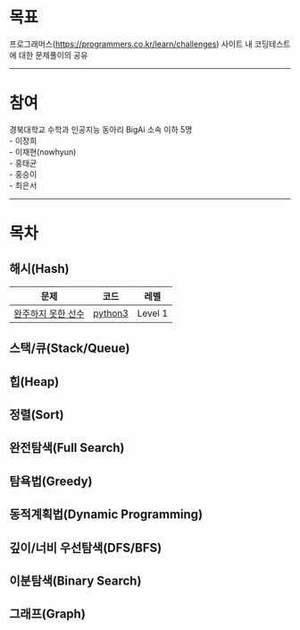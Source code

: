 # 목표
프로그래머스(https://programmers.co.kr/learn/challenges) 사이트 내 코딩테스트에 대한 문제풀이의 공유

***

# 참여
경북대학교 수학과 인공지능 동아리 BigAi 소속 이하 5명   
	- 이장희   
	- 이재현(nowhyun)   
	- 홍태균   
	- 홍승이   
	- 최은서   

***

# 목차
## 해시(Hash)
| 문제 | 코드 | 레벨 |
| ------------- |:-------------:|:-------:|
| [완주하지 못한 선수](https://programmers.co.kr/learn/courses/30/lessons/42576?language=python3) | [python3](python3/level1_2016.py) | Level 1 |

## 스택/큐(Stack/Queue)

## 힙(Heap)

## 정렬(Sort)

## 완전탐색(Full Search)

## 탐욕법(Greedy)

## 동적계획법(Dynamic Programming)

## 깊이/너비 우선탐색(DFS/BFS)

## 이분탐색(Binary Search)

## 그래프(Graph)

